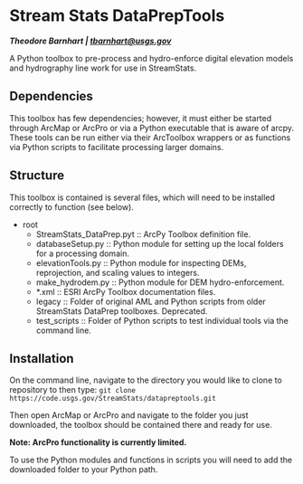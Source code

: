 # Stream Stats DataPrepTools
***Theodore Barnhart | tbarnhart@usgs.gov***

A Python toolbox to pre-process and hydro-enforce digital elevation models and hydrography line work for use in StreamStats.

## Dependencies
This toolbox has few dependencies; however, it must either be started through ArcMap or ArcPro or via a Python executable that is aware of arcpy. These tools can be run either via their ArcToolbox wrappers or as functions via Python scripts to facilitate processing larger domains.

## Structure
This toolbox is contained is several files, which will need to be installed correctly to function (see below). 

- root
    - StreamStats_DataPrep.pyt :: ArcPy Toolbox definition file.
    - databaseSetup.py :: Python module for setting up the local folders for a processing domain.
    - elevationTools.py :: Python module for inspecting DEMs, reprojection, and scaling values to integers.
    - make_hydrodem.py :: Python module for DEM hydro-enforcement. 
    - *.xml :: ESRI ArcPy Toolbox documentation files.
    - legacy :: Folder of original AML and Python scripts from older StreamStats DataPrep toolboxes. Deprecated.
    - test_scripts :: Folder of Python scripts to test individual tools via the command line.

## Installation

On the command line, navigate to the directory you would like to clone to repository to then type: `git clone https://code.usgs.gov/StreamStats/datapreptools.git`

Then open ArcMap or ArcPro and navigate to the folder you just downloaded, the toolbox should be contained there and ready for use.

**Note: ArcPro functionality is currently limited.**

To use the Python modules and functions in scripts you will need to add the downloaded folder to your Python path.

